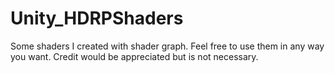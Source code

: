 # Unity_HDRPShaders
Some shaders I created with shader graph. 
Feel free to use them in any way you want. Credit would be appreciated but is not necessary.
